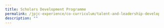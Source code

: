 ```yaml
---
title: Scholars Development Programme
permalink: /jpjc-experience/co-curriculum/talent-and-leadership-development-programme/scholars-development/
description: ""
---
```


